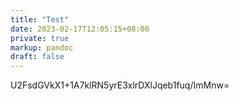```yaml
---
title: "Test"
date: 2023-02-17T12:05:15+08:00
private: true
markup: pandoc
draft: false
---
```

U2FsdGVkX1+1A7klRN5yrE3xlrDXlJqeb1fuq/ImMnw=
